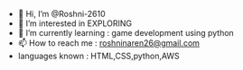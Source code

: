 - 👋 Hi, I’m @Roshni-2610
- 👀 I’m interested in EXPLORING
- 🌱 I’m currently learning : game development using python
- 📫 How to reach me : roshninaren26@gmail.com
- languages known : HTML,CSS,python,AWS


<!---
Roshni-2610/Roshni-2610 is a ✨ special ✨ repository because its `README.md` (this file) appears on your GitHub profile.
You can click the Preview link to take a look at your changes.
--->
